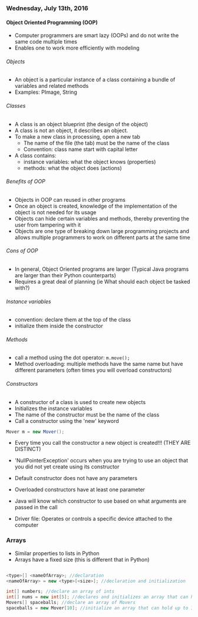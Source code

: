 ### Wednesday, July 13th, 2016

#### Object Oriented Programming (OOP)
* Computer programmers are smart lazy (OOPs) and do not write the same code multiple times
* Enables one to work more efficiently with modeling

###### Objects
* An object is a particular instance of a class containing a bundle of variables and related methods
* Examples: PImage, String

###### Classes 
* A class is an object blueprint (the design of the object) 
* A class is not an object, it describes an object.
* To make a new class in processing, open a new tab
  * The name of the file (the tab) must be the name of the class
  * Convention: class name start with capital letter
* A class contains:
  * instance variables: what the object knows (properties)
  * methods: what the object does (actions)

###### Benefits of OOP
* Objects in OOP can reused in other programs
* Once an object is created, knowledge of the implementation of the object is not needed for its usage
* Objects can hide certain variables and methods, thereby preventing the user from tampering with it
* Objects are one type of breaking down large programming projects and allows multiple programmers to work on different parts at the same time

###### Cons of OOP
* In general, Object Oriented programs are larger (Typical Java programs are larger than their Python counterparts)
* Requires a great deal of planning (ie What should each object be tasked with?)

###### Instance variables
* convention: declare them at the top of the class
* initialize them inside the constructor

###### Methods
* call a method using the dot operator: `m.move();`
* Method overloading: multiple methods have the same name but have different parameters (often times you will overload constructors)

###### Constructors
* A constructor of a class is used to create new objects
* Initializes the instance variables
* The name of the constructor must be the name of the class
* Call a constructor using the 'new' keyword
```java
Mover m = new Mover();
```
* Every time you call the constructor a new object is created!!! (THEY ARE DISTINCT)
* 'NullPointerException' occurs when you are trying to use an object that you did not yet create using its constructor
* Default constructor does not have any parameters
* Overloaded constructors have at least one parameter
* Java will know which constructor to use based on what arguments are passed in the call


* Driver file: Operates or controls a specific device attached to the computer 

### Arrays
* Similar properties to lists in Python
* Arrays have a fixed size (this is different that in Python)
```java

<type>[] <nameOfArray>; //declaration
<nameOfArray> = new <type>[<size>]; //declaration and initialization

int[] numbers; //declare an array of ints
int[] nums = new int[5]; //declares and initializes an array that can hold up to 5 ints
Movers[] spaceballs; //declare an array of Movers
spaceballs = new Mover[10]; //initialize an array that can hold up to 10 Movers (doesn’t construct any Movers)

```
